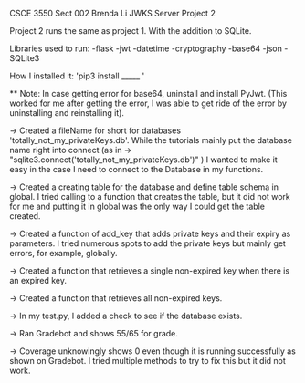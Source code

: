 CSCE 3550 Sect 002
Brenda Li
JWKS Server Project 2

Project 2 runs the same as project 1. With the addition to SQLite.

Libraries used to run:
-flask
-jwt
-datetime
-cryptography
-base64
-json
-SQLite3


How I installed it:
'pip3 install _____ '

** Note: In case getting error for base64, uninstall and install PyJwt. (This worked for me after getting the error, I was able to get ride of the error by uninstalling and reinstalling it).

-> Created a fileName for short for databases 'totally_not_my_privateKeys.db'.  While the tutorials mainly put the database name right into connect (as in -> "sqlite3.connect('totally_not_my_privateKeys.db')" ) I wanted to make it easy in the case I need to connect to the Database in my functions.

-> Created a creating table for the database and define table schema in global. I tried calling to a function that creates the table, but it did not work for me and putting it in global was the only way I could get the table created.

-> Created a function of add_key that adds private keys and their expiry as parameters.  I tried numerous spots to add the private keys but mainly get errors, for example, globally. 

-> Created a function that retrieves a single non-expired key when there is an expired key.

-> Created a function that retrieves all non-expired keys.

-> In my test.py, I added a check to see if the database exists. 

-> Ran Gradebot and shows 55/65 for grade. 

-> Coverage unknowingly shows 0 even though it is running successfully as shown on Gradebot. I tried multiple methods to try to fix this but it did not work.

